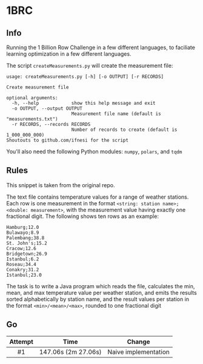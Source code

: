 # 1BRC

## Info

Running the 1 Billion Row Challenge in a few different languages, to faciliate learning optimization in a few different languages.

The script `createMeasurements.py` will create the measurement file:
```
usage: createMeasurements.py [-h] [-o OUTPUT] [-r RECORDS]

Create measurement file

optional arguments:
  -h, --help            show this help message and exit
  -o OUTPUT, --output OUTPUT
                        Measurement file name (default is "measurements.txt")
  -r RECORDS, --records RECORDS
                        Number of records to create (default is 1_000_000_000)
Shoutouts to github.com/ifnesi for the script
```

You'll also need the following Python modules: `numpy`, `polars`, and `tqdm`

## Rules 

This snippet is taken from the original repo.

The text file contains temperature values for a range of weather stations.
Each row is one measurement in the format `<string: station name>;<double: measurement>`, with the measurement value having exactly one fractional digit.
The following shows ten rows as an example:

```
Hamburg;12.0
Bulawayo;8.9
Palembang;38.8
St. John's;15.2
Cracow;12.6
Bridgetown;26.9
Istanbul;6.2
Roseau;34.4
Conakry;31.2
Istanbul;23.0
```

The task is to write a Java program which reads the file, calculates the min, mean, and max temperature value per weather station, and emits the results sorted alphabetically by station name, and the result values per station in the format `<min>/<mean>/<max>`, rounded to one fractional digit

## Go

| Attempt | Time | Change |
| :-------: | :--: | :----: |
| #1 | 147.06s (2m 27.06s) | Naive implementation|
